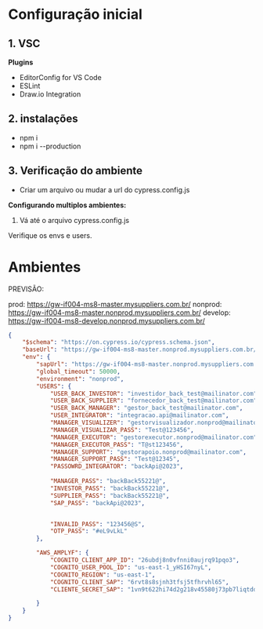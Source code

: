 
# Configuração inicial

## 1. VSC
  **Plugins**
  * EditorConfig for VS Code
  * ESLint
  * Draw.io Integration
  

## 2. instalações
 * npm i 
 * npm i --production

## 3. Verificação do ambiente
  * Criar um arquivo ou mudar a url do cypress.config.js

**Configurando multiplos ambientes:**

1. Vá até o arquivo cypress.config.js

Verifique os envs e users.


# Ambientes

PREVISÃO:

prod: https://gw-if004-ms8-master.mysuppliers.com.br/
nonprod: https://gw-if004-ms8-master.nonprod.mysuppliers.com.br/
develop: https://gw-if004-ms8-develop.nonprod.mysuppliers.com.br/


```json
{
    "$schema": "https://on.cypress.io/cypress.schema.json",
    "baseUrl": "https://gw-if004-ms8-master.nonprod.mysuppliers.com.br/proxy",
    "env": {
        "sapUrl": "https://gw-if004-ms8-master.nonprod.mysuppliers.com.br/api/v1/",
        "global_timeout": 50000,
        "environment": "nonprod",
        "USERS": {
            "USER_BACK_INVESTOR": "investidor_back_test@mailinator.com",
            "USER_BACK_SUPPLIER": "fornecedor_back_test@mailinator.com",
            "USER_BACK_MANAGER": "gestor_back_test@mailinator.com",
            "USER_INTEGRATOR": "integracao.api@mailinator.com",
            "MANAGER_VISUALIZER": "gestorvisualizador.nonprod@mailinator.com",
            "MANAGER_VISUALIZAR_PASS": "Test@123456",
            "MANAGER_EXECUTOR": "gestorexecutor.nonprod@mailinator.com",
            "MANAGER_EXECUTOR_PASS": "T@st123456",
            "MANAGER_SUPPORT": "gestorapoio.nonprod@mailinator.com",
            "MANAGER_SUPPORT_PASS": "Test@12345",
            "PASSOWRD_INTEGRATOR": "backApi@2023",
            
            "MANAGER_PASS": "backBack55221@",
            "INVESTOR_PASS": "backBack55221@",
            "SUPPLIER_PASS": "backBack55221@",
            "SAP_PASS": "backApi@2023",


            "INVALID_PASS": "123456@S",
            "OTP_PASS": "#eL9vLkL"
        },

        "AWS_AMPLYF": {
            "COGNITO_CLIENT_APP_ID": "26ubdj8n0vfnni0aujrq91pqo3",
            "COGNITO_USER_POOL_ID": "us-east-1_yHSI67nyL",
            "COGNITO_REGION": "us-east-1",
            "COGNITO_CLIENT_SAP": "6rvt8s8sjnh3tfsj5tfhrvhl65",
            "CLIENTE_SECRET_SAP": "1vn9t622hi74d2g218v45580j73pb7liqtddkpdjs9ccvnkm04n6"

        }
    }
}

```
